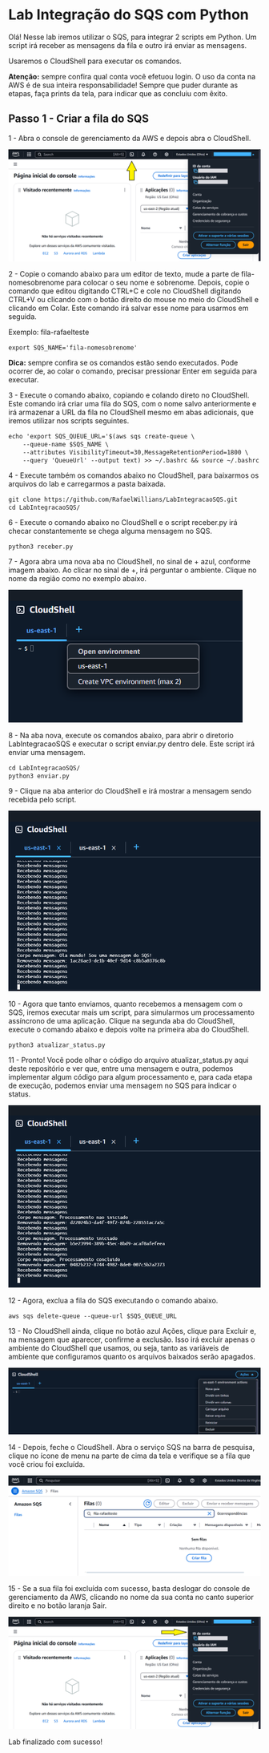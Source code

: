 # Lab Integração do SQS com Python

Olá! Nesse lab iremos utilizar o SQS, para integrar 2 scripts em Python. Um script irá receber as mensagens da fila e outro irá enviar as mensagens.

Usaremos o CloudShell para executar os comandos.

**Atenção:** sempre confira qual conta você efetuou login. O uso da conta na AWS é de sua inteira responsabilidade! Sempre que puder durante as etapas, faça prints da tela, para indicar que as concluiu com êxito.

## Passo 1 - Criar a fila do SQS

1 - Abra o console de gerenciamento da AWS e depois abra o CloudShell.

![aws-cloudshell1](/img/aws-cloudshell1.png)

2 - Copie o comando abaixo para um editor de texto, mude a parte de fila-nomesobrenome para colocar o seu nome e sobrenome. Depois, copie o comando que editou digitando CTRL+C e cole no CloudShell digitando CTRL+V ou clicando com o botão direito do mouse no meio do CloudShell e clicando em Colar. Este comando irá salvar esse nome para usarmos em seguida.

Exemplo: fila-rafaelteste

```
export SQS_NAME='fila-nomesobrenome'
```

**Dica:** sempre confira se os comandos estão sendo executados. Pode ocorrer de, ao colar o comando, precisar pressionar Enter em seguida para executar.

3 - Execute o comando abaixo, copiando e colando direto no CloudShell. Este comando irá criar uma fila do SQS, com o nome salvo anteriormente e irá armazenar a URL da fila no CloudShell mesmo em abas adicionais, que iremos utilizar nos scripts seguintes.

```
echo 'export SQS_QUEUE_URL='$(aws sqs create-queue \
    --queue-name $SQS_NAME \
    --attributes VisibilityTimeout=30,MessageRetentionPeriod=1800 \
    --query 'QueueUrl' --output text) >> ~/.bashrc && source ~/.bashrc
```

4 -  Execute também os comandos abaixo no CloudShell, para baixarmos os arquivos do lab e carregarmos a pasta baixada.
```
git clone https://github.com/RafaelWillians/LabIntegracaoSQS.git
cd LabIntegracaoSQS/
```

6 - Execute o comando abaixo no CloudShell e o script receber.py irá checar constantemente se chega alguma mensagem no SQS.
```
python3 receber.py
```

7 - Agora abra uma nova aba no CloudShell, no sinal de + azul, conforme imagem abaixo. Ao clicar no sinal de +, irá perguntar o ambiente. Clique no nome da região como no exemplo abaixo.

![cloudshell-aba](/img/cloudshell-aba.PNG)

8 - Na aba nova, execute os comandos abaixo, para abrir o diretorio LabIntegracaoSQS e executar o script enviar.py dentro dele.
Este script irá enviar uma mensagem.
```
cd LabIntegracaoSQS/
python3 enviar.py
```

9 - Clique na aba anterior do CloudShell e irá mostrar a mensagem sendo recebida pelo script.

![cloudshell-mensagem-recebida](/img/cloudshell-mensagem-recebida.PNG)

10 - Agora que tanto enviamos, quanto recebemos a mensagem com o SQS, iremos executar mais um script, para simularmos um processamento assíncrono de uma aplicação. Clique na segunda aba do CloudShell, execute o comando abaixo e depois volte na primeira aba do CloudShell.
```
python3 atualizar_status.py
``` 

11 - Pronto! Você pode olhar o código do arquivo atualizar_status.py aqui deste repositório e ver que, entre uma mensagem e outra, podemos implementar algum código para algum processamento e, para cada etapa de execução, podemos enviar uma mensagem no SQS para indicar o status.

![cloudshell-atualizar-status](/img/cloudshell-atualizar-status.PNG)

12 - Agora, exclua a fila do SQS executando o comando abaixo.
```
aws sqs delete-queue --queue-url $SQS_QUEUE_URL
```

13 - No CloudShell ainda, clique no botão azul Ações, clique para Excluir e, na mensagem que aparecer, confirme a exclusão.
Isso irá excluir apenas o ambiente do CloudShell que usamos, ou seja, tanto as variáveis de ambiente que configuramos quanto os arquivos baixados serão apagados.

![cloudshell-excluir-ambiente](/img/cloudshell-excluir-ambiente.PNG)

14 - Depois, feche o CloudShell.
Abra o serviço SQS na barra de pesquisa, clique no ícone de menu na parte de cima da tela e verifique se a fila que você criou foi excluída.

![sqs-tela](/img/sqs-tela.PNG)

15 - Se a sua fila foi excluída com sucesso, basta deslogar do console de gerenciamento da AWS, clicando no nome da sua conta no canto superior direito e no botão laranja Sair.

![aws-console2](/img/aws-console2.png)

Lab finalizado com sucesso!